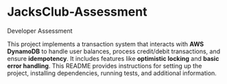 # JacksClub-Assessment
Developer Assessment

This project implements a transaction system that interacts with **AWS DynamoDB** to handle user balances, process credit/debit transactions, and ensure **idempotency**. It includes features like **optimistic locking** and **basic error handling**. This README provides instructions for setting up the project, installing dependencies, running tests, and additional information.

